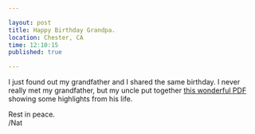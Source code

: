 ```yaml
---

layout: post
title: Happy Birthday Grandpa.
location: Chester, CA
time: 12:10:15
published: true

---
```


I just found out my grandfather and I shared the same birthday. I never really met my grandfather, but my uncle put together [this wonderful PDF](/images/2013/2/GWD2013.pdf) showing some highlights from his life.

Rest in peace.  
/Nat
